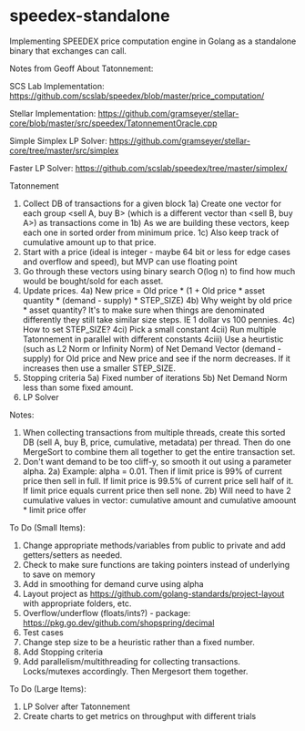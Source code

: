 # speedex-standalone
Implementing SPEEDEX price computation engine in Golang as a standalone binary that exchanges can call.

Notes from Geoff About Tatonnement:

SCS Lab Implementation: https://github.com/scslab/speedex/blob/master/price_computation/

Stellar Implementation: https://github.com/gramseyer/stellar-core/blob/master/src/speedex/TatonnementOracle.cpp

Simple Simplex LP Solver: https://github.com/gramseyer/stellar-core/tree/master/src/simplex

Faster LP Solver: https://github.com/scslab/speedex/tree/master/simplex/

Tatonnement

1) Collect DB of transactions for a given block
    1a) Create one vector for each group <sell A, buy B> (which is a different vector than <sell B, buy A>) as transactions come in
    1b) As we are building these vectors, keep each one in sorted order from minimum price.
    1c) Also keep track of cumulative amount up to that price.
2) Start with a price (ideal is integer - maybe 64 bit or less for edge cases and overflow and speed), but MVP can use floating point
3) Go through these vectors using binary search O(log n) to find how much would be bought/sold for each asset.
4) Update prices.
    4a) New price = Old price * (1 + Old price * asset quantity * (demand - supply) * STEP_SIZE)
    4b) Why weight by old price * asset quantity? It's to make sure when things are denominated differently they still take similar size steps. IE 1 dollar vs 100 pennies.
    4c) How to set STEP_SIZE? 
        4ci) Pick a small constant
        4cii) Run multiple Tatonnement in parallel with different constants
        4ciii) Use a heurtistic (such as L2 Norm or Infinity Norm) of Net Demand Vector (demand - supply) for Old price and New price and see if the norm decreases. If it increases then use a smaller STEP_SIZE.
5) Stopping criteria
    5a) Fixed number of iterations
    5b) Net Demand Norm less than some fixed amount.
6) LP Solver

Notes:
1) When collecting transactions from multiple threads, create this sorted DB (sell A, buy B, price, cumulative, metadata) per thread. Then do one MergeSort to combine them all together to get the entire transaction set.
2) Don't want demand to be too cliff-y, so smooth it out using a parameter alpha.
    2a) Example: alpha = 0.01. Then if limit price is 99% of current price then sell in full. If limit price is 99.5% of current price sell half of it. If limit price equals current price then sell none.
    2b) Will need to have 2 cumulative values in vector: cumulative amount and cumulative amoount * limit price offer


To Do (Small Items):
1) Change appropriate methods/variables from public to private and add getters/setters as needed.
2) Check to make sure functions are taking pointers instead of underlying to save on memory
3) Add in smoothing for demand curve using alpha
4) Layout project as https://github.com/golang-standards/project-layout with appropriate folders, etc.
5) Overflow/underflow (floats/ints?) - package: https://pkg.go.dev/github.com/shopspring/decimal
6) Test cases
7) Change step size to be a heuristic rather than a fixed number.
8) Add Stopping criteria
9) Add parallelism/multithreading for collecting transactions. Locks/mutexes accordingly. Then Mergesort them together.

To Do (Large Items):
1) LP Solver after Tatonnement
2) Create charts to get metrics on throughput with different trials

